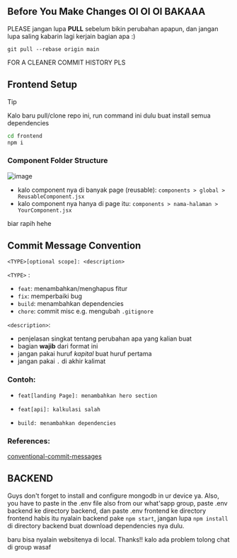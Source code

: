 ## Before You Make Changes OI OI OI BAKAAA

PLEASE jangan lupa **PULL** sebelum bikin perubahan apapun, dan jangan lupa saling kabarin lagi kerjain bagian apa :)

```
git pull --rebase origin main
```
FOR A CLEANER COMMIT HISTORY PLS
## Frontend Setup

> [!TIP]
> Kalo baru pull/clone repo ini, run command ini dulu buat install semua dependencies

```bash
cd frontend
npm i
```

### Component Folder Structure

![image](https://github.com/user-attachments/assets/529231c0-94dc-436d-bc04-e1b331794343)

* kalo component nya di banyak page (reusable): `components > global > ReusableComponent.jsx`
* kalo component nya hanya di page itu: `components > nama-halaman > YourComponent.jsx`

biar rapih hehe

## Commit Message Convention

```
<TYPE>[optional scope]: <description>
```

`<TYPE>` : 
  - `feat`: menambahkan/menghapus fitur
  - `fix`: memperbaiki bug
  - `build`: menambahkan dependencies
  - `chore`: commit misc e.g. mengubah `.gitignore`

`<description>`:
  - penjelasan singkat tentang perubahan apa yang kalian buat
  - bagian **wajib** dari format ini
  - jangan pakai huruf _kapital_ buat huruf pertama
  - jangan pakai `.` di akhir kalimat

### Contoh: 

* ```
  feat[landing Page]: menambahkan hero section
  ```
* ```
  feat[api]: kalkulasi salah
  ```
* ```
  build: menambahkan dependencies
  ```

### References:

[conventional-commit-messages](https://gist.github.com/qoomon/5dfcdf8eec66a051ecd85625518cfd13)


## BACKEND 
Guys don't forget to install and configure mongodb in ur device ya. Also, you have to paste in the .env file also from our what'sapp group, paste .env backend ke directory backend, dan paste .env frontend ke directory frontend habis itu nyalain backend pake ```npm start```,
jangan lupa ``` npm install ``` di directory backend buat download dependencies nya dulu.

baru bisa nyalain websitenya di local. Thanks!! kalo ada problem tolong chat di group wasaf
